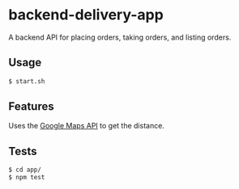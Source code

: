 # backend-delivery-app
A backend API for placing orders, taking orders, and listing orders.

## Usage
``` sh
$ start.sh
```

## Features
Uses the [Google Maps API](https://github.com/googlemaps/google-maps-services-js) to get the distance.

## Tests
``` sh
$ cd app/
$ npm test
```